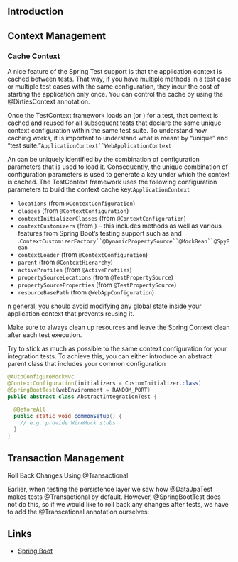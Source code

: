 ## Introduction


## Context Management

### Cache Context

A nice feature of the Spring Test support is that the application context is cached between tests.
That way, if you have multiple methods in a test case or multiple test cases with the same configuration, they incur the cost of starting the application only once.
You can control the cache by using the @DirtiesContext annotation.



Once the TestContext framework loads an (or ) for a test, that context is cached and reused for all subsequent tests that declare the same unique context configuration within the same test suite. To understand how caching works, it is important to understand what is meant by “unique” and “test suite.”`ApplicationContext``WebApplicationContext`

An can be uniquely identified by the combination of configuration parameters that is used to load it. Consequently, the unique combination of configuration parameters is used to generate a key under which the context is cached. The TestContext framework uses the following configuration parameters to build the context cache key:`ApplicationContext`

* `locations` (from `@ContextConfiguration`)
* `classes` (from `@ContextConfiguration`)
* `contextInitializerClasses` (from `@ContextConfiguration`)
* `contextCustomizers` (from ) – this includes methods as well as various features from Spring Boot’s testing support such as and .`ContextCustomizerFactory``@DynamicPropertySource``@MockBean``@SpyBean`
* `contextLoader` (from `@ContextConfiguration`)
* `parent` (from `@ContextHierarchy`)
* `activeProfiles` (from `@ActiveProfiles`)
* `propertySourceLocations` (from `@TestPropertySource`)
* `propertySourceProperties` (from `@TestPropertySource`)
* `resourceBasePath` (from `@WebAppConfiguration`)



n general, you should avoid modifying any global state inside your application context that prevents reusing it.

Make sure to always clean up resources and leave the Spring Context clean after each test execution.

Try to stick as much as possible to the same context configuration for your integration tests. To achieve this, you can either introduce an abstract parent class that includes your common configuration

```java
@AutoConfigureMockMvc
@ContextConfiguration(initializers = CustomInitializer.class)
@SpringBootTest(webEnvironment = RANDOM_PORT)
public abstract class AbstractIntegrationTest {
 
  @BeforeAll
  public static void commonSetup() {
    // e.g. provide WireMock stubs
  }
}
```

## Transaction Management

Roll Back Changes Using @Transactional

Earlier, when testing the persistence layer we saw how @DataJpaTest makes tests @Transactional by default.
However, @SpringBootTest does not do this, so if we would like to roll back any changes after tests, we have to add the @Transcational annotation ourselves:

## Links

- [Spring Boot](/docs/CS/Java/Spring_Boot/Spring_Boot.md)
